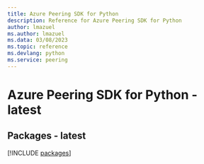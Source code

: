 ```yaml
---
title: Azure Peering SDK for Python
description: Reference for Azure Peering SDK for Python
author: lmazuel
ms.author: lmazuel
ms.data: 03/08/2023
ms.topic: reference
ms.devlang: python
ms.service: peering
---
```

# Azure Peering SDK for Python - latest
## Packages - latest
[!INCLUDE [packages](peering-index.md)]